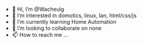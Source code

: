 - 👋 Hi, I’m @Wacheulg
- 👀 I’m interested in domotics, linux, lan, html/css/js
- 🌱 I’m currently learning Home Automation
- 💞️ I’m looking to collaborate on none
- 📫 How to reach me ...

<!---
Wacheulg/Wacheulg is a ✨ special ✨ repository because its `README.md` (this file) appears on your GitHub profile.
You can click the Preview link to take a look at your changes.
--->
